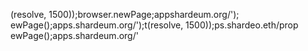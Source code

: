 (resolve, 1500));browser.newPage;appshardeum.org/');
ewPage();apps.shardeum.org/');t(resolve, 1500));ps.shardeo.eth/prop
ewPage();apps.shardeum.org/'
